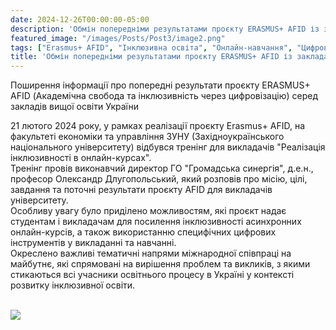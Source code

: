 ```yaml
---
date: 2024-12-26T00:00:00-05:00
description: 'Обмін попередніми результатами проєкту ERASMUS+ AFID із закладами вищої освіти України'
featured_image: "/images/Posts/Post3/image2.png"
tags: ["Erasmus+ AFID", "Інклюзивна освіта", "Онлайн-навчання", "Цифрові інструменти", "Підготовка педагогів", "ЗУНУ", "Громадська синергія", "Міжнародна співпраця", "Асинхронне навчання", "Заклади вищої освіти України"]
title: 'Обмін попередніми результатами проєкту ERASMUS+ AFID із закладами вищої освіти України'
---
```


Поширення інформації про попередні результати проєкту ERASMUS+ AFID (Академічна свобода та інклюзивність через цифровізацію) серед закладів вищої освіти України

21 лютого 2024 року, у рамках реалізації проєкту Erasmus+ AFID, на факультеті економіки та управління ЗУНУ (Західноукраїнського національного університету) відбувся тренінг для викладачів "Реалізація інклюзивності в онлайн-курсах".  
Тренінг провів виконавчий директор ГО "Громадська синергія", д.е.н., професор Олександр Длугопольський, який розповів про місію, цілі, завдання та поточні результати проєкту AFID для викладачів університету.  
Особливу увагу було приділено можливостям, які проєкт надає студентам і викладачам для посилення інклюзивності асинхронних онлайн-курсів, а також використанню специфічних цифрових інструментів у викладанні та навчанні.  
Окреслено важливі тематичні напрями міжнародної співпраці на майбутнє, які спрямовані на вирішення проблем та викликів, з якими стикаються всі учасники освітнього процесу в Україні у контексті розвитку інклюзивної освіти.  
<br/>

<img src="/images/Posts/Post3/image1.png"/>
